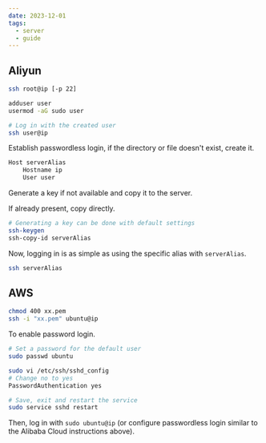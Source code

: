 ```yaml
---
date: 2023-12-01
tags:
  - server
  - guide
---
```


## Aliyun

```sh
ssh root@ip [-p 22]

adduser user
usermod -aG sudo user

# Log in with the created user
ssh user@ip
```

Establish passwordless login, if the directory or file doesn't exist, create it.

```sh title="~/.ssh/config"
Host serverAlias
	Hostname ip
	User user
```

Generate a key if not available and copy it to the server.

If already present, copy directly.

```sh
# Generating a key can be done with default settings
ssh-keygen
ssh-copy-id serverAlias
```

Now, logging in is as simple as using the specific alias with `serverAlias`.

```sh
ssh serverAlias
```

## AWS

```sh
chmod 400 xx.pem
ssh -i "xx.pem" ubuntu@ip
```

To enable password login.

```sh
# Set a password for the default user
sudo passwd ubuntu

sudo vi /etc/ssh/sshd_config
# Change no to yes
PasswordAuthentication yes

# Save, exit and restart the service
sudo service sshd restart
```

Then, log in with `sudo ubuntu@ip` (or configure passwordless login similar to the Alibaba Cloud instructions above).
